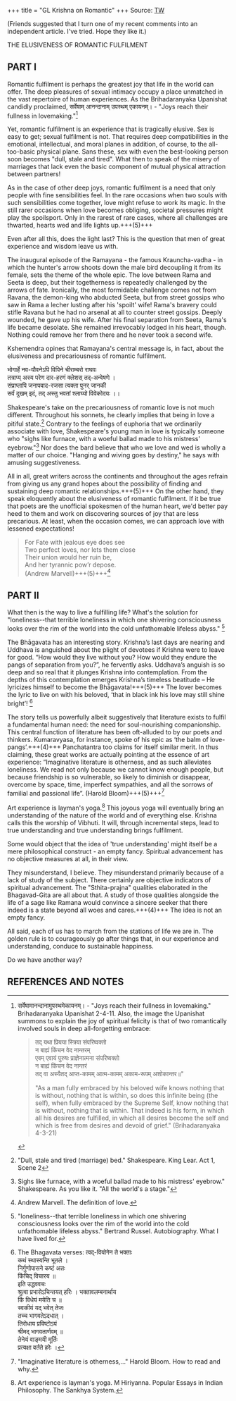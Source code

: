 +++
title = "GL Krishna on Romantic"
+++
Source: [TW](https://www.facebook.com/100012655571440/posts/pfbid02NqoTW568n5StP5JsErtjset6j9MtJG8jj2fPPSPYiK24MfRZAyYSKnCgs6vwceUXl/)


(Friends suggested that I turn one of my recent comments into an independent article. I've tried. Hope they like it.)

THE ELUSIVENESS OF ROMANTIC FULFILMENT

## PART I

Romantic fulfilment is perhaps the greatest joy that life in the world can offer. The deep pleasures of sexual intimacy occupy a place unmatched in the vast repertoire of human experiences. As the Brihadaranyaka Upanishat candidly proclaimed, सर्वेषाम् आनन्दानाम् उपस्थम् एकायनम्। - "Joys reach their fullness in lovemaking."[^1]

Yet, romantic fulfilment is an experience that is tragically elusive. Sex is easy to get; sexual fulfilment is not. That requires deep compatibilities in the emotional, intellectual, and moral planes in addition, of course, to the all-too-basic physical plane. Sans these, sex with even the best-looking person soon becomes "dull, stale and tired". What then to speak of the misery of marriages that lack even the basic component of mutual physical attraction between partners!

As in the case of other deep joys, romantic fulfilment is a need that only people with fine sensibilities feel. In the rare occasions when two souls with such sensibilities come together, love might refuse to work its magic. In the still rarer occasions when love becomes obliging, societal pressures might play the spoilsport. Only in the rarest of rare cases, where all challenges are thwarted, hearts wed and life lights up.+++(5)+++

Even after all this, does the light last? This is the question that men of great experience and wisdom leave us with.

The inaugural episode of the Ramayana - the famous Krauncha-vadha - in which the hunter's arrow shoots down the male bird decoupling it from its female, sets the theme of the whole epic. The love between Rama and Seeta is deep, but their togetherness is repeatedly challenged by the arrows of fate. Ironically, the most formidable challenge comes not from Ravana, the demon-king who abducted Seeta, but from street gossips who saw in Rama a lecher lusting after his 'spoilt' wife! Rama's bravery could stifle Ravana but he had no arsenal at all to counter street gossips. Deeply wounded, he gave up his wife. After his final separation from Seeta, Rama's life became desolate. She remained irrevocably lodged in his heart, though. Nothing could remove her from there and he never took a second wife.

Kshemendra opines that Ramayana's central message is, in fact, about the elusiveness and precariousness of romantic fulfilment.

भोगार्हे नव-यौवनेऽपि विपिने चीराम्बरो राघवः  
तत्राप्य् अस्य परेण दार-हरणं क्लेशस् तद्-अन्वेषणे ।  
संप्राप्तापि जनापवाद-रजसा त्यक्ता पुनर् जानकी  
सर्वं दुखम् इदं, तद् अस्तु भवतां श्लाघ्यो विवेकोदयः ।।

Shakespeare's take on the precariousness of romantic love is not much different. Throughout his sonnets, he clearly implies that being in love a pitiful state.[^2] Contrary to the feelings of euphoria that we ordinarily associate with love, Shakespeare's young man in love is typically someone who "sighs like furnace, with a woeful ballad made to his mistress' eyebrow."[^3] Nor does the bard believe that who we love and wed is wholly a matter of our choice. "Hanging and wiving goes by destiny," he says with amusing suggestiveness.

All in all, great writers across the continents and throughout the ages refrain from giving us any grand hopes about the possibility of finding and sustaining deep romantic relationships.+++(5)+++ On the other hand, they speak eloquently about the elusiveness of romantic fulfilment. If it be true that poets are the unofficial spokesmen of the human heart, we'd better pay heed to them and work on discovering sources of joy that are less precarious. At least, when the occasion comes, we can approach love with lessened expectations!

> For Fate with jealous eye does see  
> Two perfect loves, nor lets them close  
> Their union would her ruin be,  
> And her tyrannic pow’r depose.  
> (Andrew Marvell)+++(5)+++[^4]

## PART II

What then is the way to live a fulfilling life? What's the solution for "loneliness--that terrible loneliness in which one shivering consciousness looks over the rim of the world into the cold unfathomable lifeless abyss." [^5]

The Bhāgavata has an interesting story. Krishna’s last days are nearing and Uddhava is anguished about the plight of devotees if Krishna were to leave for good. “How would they live without you? How would they endure the pangs of separation from you?”, he fervently asks. Uddhava’s anguish is so deep and so real that it plunges Krishna into contemplation. From the depths of this contemplation emerges Krishna’s timeless beatitude – He lyricizes himself to become the Bhāgavata!+++(5)+++ The lover becomes the lyric to live on with his beloved, ‘that in black ink his love may still shine bright’! [^6]

The story tells us powerfully albeit suggestively that literature exists to fulfil a fundamental human need: the need for soul-nourishing companionship. This central function of literature has been oft-alluded to by our poets and thinkers. Kumaravyasa, for instance, spoke of his epic as ‘the balm of love-pangs’.+++(4)+++ Panchatantra too claims for itself similar merit. In thus claiming, these great works are actually pointing at the essence of art experience: “Imaginative literature is otherness, and as such alleviates loneliness. We read not only because we cannot know enough people, but because friendship is so vulnerable, so likely to diminish or disappear, overcome by space, time, imperfect sympathies, and all the sorrows of familial and passional life”. (Harold Bloom)+++(5)+++[^7]

Art experience is layman's yoga.[^8] This joyous yoga will eventually bring an understanding of the nature of the world and of everything else. Krishna calls this the worship of Vibhuti. It will, through incremental steps, lead to true understanding and true understanding brings fulfilment.

Some would object that the idea of 'true understanding' might itself be a mere philosophical construct - an empty fancy. Spiritual advancement has no objective measures at all, in their view.

They misunderstand, I believe. They misunderstand primarily because of a lack of study of the subject. There certainly are objective indicators of spiritual advancement. The "Sthita-prajna" qualities elaborated in the Bhagavad-Gita are all about that. A study of those qualities alongside the life of a sage like Ramana would convince a sincere seeker that there indeed is a state beyond all woes and cares.+++(4)+++ The idea is not an empty fancy.

All said, each of us has to march from the stations of life we are in. The golden rule is to courageously go after things that, in our experience and understanding, conduce to sustainable happiness.

Do we have another way?

## REFERENCES AND NOTES
[^1]: 

      सर्वेषामानन्दानामुपस्थमेकायनम्। - "Joys reach their fullness in lovemaking." Brihadaranyaka Upanishat 2-4-11.
      Also, the image the Upanishat summons to explain the joy of spiritual felicity is that of two romantically involved souls in deep all-forgetting embrace:
      
      > तद् यथा प्रियया स्त्रिया संपरिष्वक्तो  
      > न बाह्यं किंचन वेद नान्तरम्  
      > एवम् एवायं पुरुषः प्राज्ञेनात्मना संपरिष्वक्तो  
      > न बाह्यं किंचन वेद नान्तरं  
      > तद् वा अस्यैतद् आप्त-कामम् आत्म-कामम् अकाम-रूपम् अशोकान्तर॥"
      > 
      > "As a man fully embraced by his beloved wife knows nothing that is without, nothing that is within, so does this infinite being (the self), when fully embraced by the Supreme Self, know nothing that is without, nothing that is within. That indeed is his form, in which all his desires are fulfilled, in which all desires become the self and which is free from desires and devoid of grief." (Brihadaranyaka 4-3-21)

[^2]: "Dull, stale and tired (marriage) bed." Shakespeare. King Lear. Act 1, Scene 2
[^3]: Sighs like furnace, with a woeful ballad made to his mistress' eyebrow." Shakespeare. As you like it. "All the world's a stage."
[^4]: Andrew Marvell. The definition of love.
[^5]: "loneliness--that terrible loneliness in which one shivering consciousness looks over the rim of the world into the cold unfathomable lifeless abyss." Bertrand Russel. Autobiography. What I have lived for.
[^6]: 

      The Bhagavata verses:
      त्वद्-वियोगेन ते भक्ताः  
      कथं स्थास्यन्ति भूतले ।  
      निर्गुणोपासने कष्टं अतः  
      किंचिद् विचारय ॥  
      इति उद्धववचः  
      श्रुत्वा प्रभासेऽचिन्तयत् हरिः ।
      भक्तावलम्बनार्थाय  
      किं विधेयं मयेति च ॥  
      स्वकीयं यद् भवेत् तेजः  
      तच्च भागवतेऽदधात् ।  
      तिरोधाय प्रविष्टोऽयं  
      श्रीमद् भागवतार्णवम् ॥  
      तेनेयं वाङ्‌मयी मूर्तिः  
      प्रत्यक्षा वर्तते हरेः ।

[^7]: "Imaginative literature is otherness,..." Harold Bloom. How to read and why.
[^8]: Art experience is layman's yoga. M Hiriyanna. Popular Essays in Indian Philosophy. The Sankhya System.